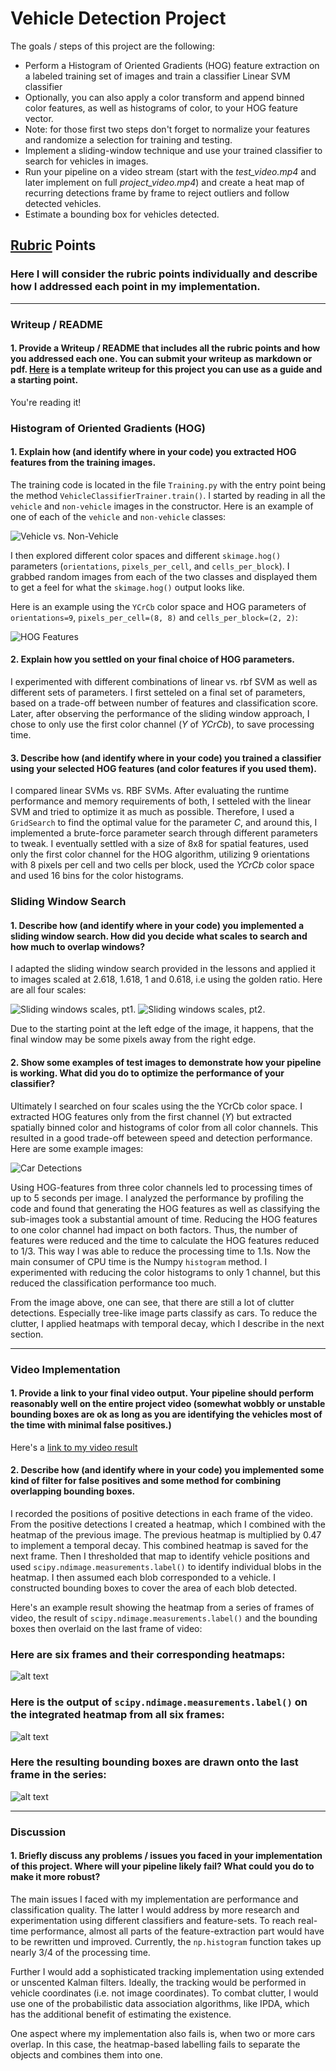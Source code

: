 # **Vehicle Detection Project**

The goals / steps of this project are the following:

* Perform a Histogram of Oriented Gradients (HOG) feature extraction on a labeled training set of images and train a classifier Linear SVM classifier
* Optionally, you can also apply a color transform and append binned color features, as well as histograms of color, to your HOG feature vector. 
* Note: for those first two steps don't forget to normalize your features and randomize a selection for training and testing.
* Implement a sliding-window technique and use your trained classifier to search for vehicles in images.
* Run your pipeline on a video stream (start with the _test_video.mp4_ and later implement on full _project_video.mp4_) and create a heat map of recurring detections frame by frame to reject outliers and follow detected vehicles.
* Estimate a bounding box for vehicles detected.

[//]: # (Image References)
[image1]: ./vehicle_vs_nonvehicle.png
[image2]: ./hog_YCrCb.png
[image3]: ./sliding_windows1.png
[image3a]: ./sliding_windows2.png
[image4]: ./sliding_window_detections.png
[image5]: ./examples/bboxes_and_heat.png
[image6]: ./examples/labels_map.png
[image7]: ./examples/output_bboxes.png
[video1]: ./project_video.mp4

## [Rubric](https://review.udacity.com/#!/rubrics/513/view) Points
### Here I will consider the rubric points individually and describe how I addressed each point in my implementation.  

---
### Writeup / README

#### 1. Provide a Writeup / README that includes all the rubric points and how you addressed each one.  You can submit your writeup as markdown or pdf.  [Here](https://github.com/udacity/CarND-Vehicle-Detection/blob/master/writeup_template.md) is a template writeup for this project you can use as a guide and a starting point.  

You're reading it!

### Histogram of Oriented Gradients (HOG)

#### 1. Explain how (and identify where in your code) you extracted HOG features from the training images.

The training code is located in the file `Training.py` with the entry point being the method `VehicleClassifierTrainer.train()`.
I started by reading in all the `vehicle` and `non-vehicle` images in the constructor.  Here is an example of one of each of the `vehicle` and `non-vehicle` classes:

![Vehicle vs. Non-Vehicle][image1]

I then explored different color spaces and different `skimage.hog()` parameters (`orientations`, `pixels_per_cell`, and `cells_per_block`).  I grabbed random images from each of the two classes and displayed them to get a feel for what the `skimage.hog()` output looks like.

Here is an example using the `YCrCb` color space and HOG parameters of `orientations=9`, `pixels_per_cell=(8, 8)` and `cells_per_block=(2, 2)`:


![HOG Features][image2]

#### 2. Explain how you settled on your final choice of HOG parameters.

I experimented with different combinations of linear vs. rbf SVM as well as
different sets of parameters. I first setteled on a final set of parameters, based on a trade-off between number of features and classification score. Later,
after observing the performance of the sliding window approach, I chose to only use the first color channel (_Y_ of _YCrCb_), to save processing time.
 
#### 3. Describe how (and identify where in your code) you trained a classifier using your selected HOG features (and color features if you used them).

I compared linear SVMs vs. RBF SVMs. After evaluating the runtime performance and memory requirements of both, I setteled with the linear SVM and tried to optimize it as much as possible.
Therefore, I used a `GridSearch` to find the optimal value for the parameter _C_, and around this, I implemented a brute-force parameter search through different parameters to tweak. I eventually settled with a size of 8x8 for spatial features, used only the first color channel for the HOG algorithm, utilizing 9 orientations with 8 pixels per cell and two cells per block, used the _YCrCb_ color space and used 16 bins for the color histograms.

### Sliding Window Search

#### 1. Describe how (and identify where in your code) you implemented a sliding window search.  How did you decide what scales to search and how much to overlap windows?

I adapted the sliding window search provided in the lessons and applied it to images scaled at 2.618, 1.618, 1 and 0.618, i.e using the golden ratio. Here are all four scales:

![Sliding windows scales, pt1.][image3]
![Sliding windows scales, pt2.][image3a]

Due to the starting point at the left edge of the image, it happens, that the final window may be some pixels away from the right edge.

#### 2. Show some examples of test images to demonstrate how your pipeline is working.  What did you do to optimize the performance of your classifier?

Ultimately I searched on four scales using the the YCrCb color space. I extracted HOG features only from the first channel (_Y_) but extracted spatially binned color and histograms of color from all color channels. This resulted in a good trade-off beteween speed and detection performance. Here are some example images:

![Car Detections][image4]

Using HOG-features from three color channels led to processing times of up to 5 seconds per image. I analyzed the performance by profiling the code and found that
generating the HOG features as well as classifying the sub-images took a substantial amount of time. Reducing the HOG features to one color channel had impact on both factors. Thus, the number of features were reduced and the time to calculate the HOG features reduced to 1/3. This way I was able to reduce the processing time to 1.1s. Now the main consumer of CPU time is the Numpy `histogram` method. I experimented with reducing the color histograms to only 1 channel, but this reduced the classification performance too much.

From the image above, one can see, that there are still a lot of clutter detections. Especially tree-like image parts classify as cars. To reduce the clutter, I applied heatmaps with temporal decay, which I describe in the next section.

---

### Video Implementation

#### 1. Provide a link to your final video output.  Your pipeline should perform reasonably well on the entire project video (somewhat wobbly or unstable bounding boxes are ok as long as you are identifying the vehicles most of the time with minimal false positives.)
Here's a [link to my video result](./project_video_processed.mp4)


#### 2. Describe how (and identify where in your code) you implemented some kind of filter for false positives and some method for combining overlapping bounding boxes.

I recorded the positions of positive detections in each frame of the video.  From the positive detections I created a heatmap, which I combined with the heatmap of the previous image. The previous heatmap is multiplied by 0.47 to implement a temporal decay. This combined heatmap is saved for the next frame.
Then I thresholded that map to identify vehicle positions and used `scipy.ndimage.measurements.label()` to identify individual blobs in the heatmap.  I then assumed each blob corresponded to a vehicle.  I constructed bounding boxes to cover the area of each blob detected.  

Here's an example result showing the heatmap from a series of frames of video, the result of `scipy.ndimage.measurements.label()` and the bounding boxes then overlaid on the last frame of video:

### Here are six frames and their corresponding heatmaps:

![alt text][image5]

### Here is the output of `scipy.ndimage.measurements.label()` on the integrated heatmap from all six frames:
![alt text][image6]

### Here the resulting bounding boxes are drawn onto the last frame in the series:
![alt text][image7]



---

### Discussion

#### 1. Briefly discuss any problems / issues you faced in your implementation of this project.  Where will your pipeline likely fail?  What could you do to make it more robust?

The main issues I faced with my implementation are performance and classification quality. The latter I would address by more research and experimentation using different classifiers and feature-sets. To reach real-time performance, almost all parts of the feature-extraction part would have to be rewritten und improved. 
Currently, the `np.histogram` function takes up nearly 3/4 of the processing time.

Further I would add a sophisticated tracking implementation using extended or unscented Kalman filters. Ideally, the tracking would be performed in vehicle coordinates (i.e. not image coordinates). To combat clutter, I would use one
of the probabilistic data association algorithms, like IPDA, which has the additional benefit of estimating the existence.

One aspect where my implementation also fails is, when two or more cars overlap. In this case, the heatmap-based labelling fails to separate the objects and combines them into one.
